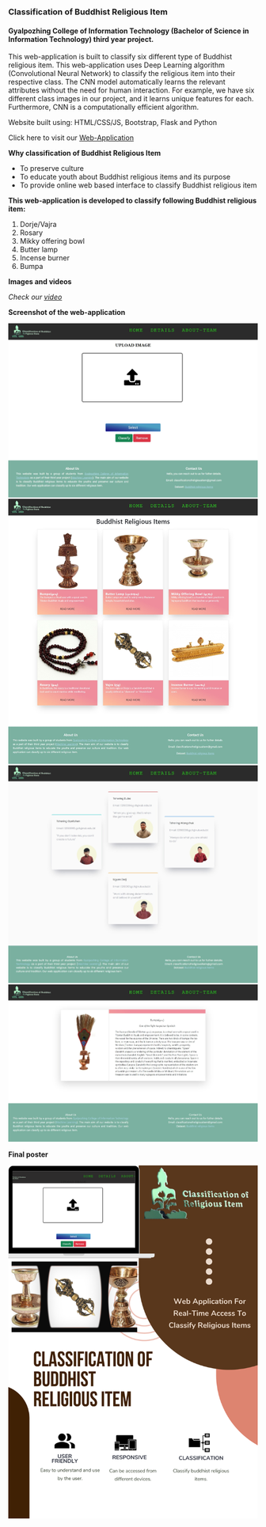 ### Classification of Buddhist Religious Item

#### Gyalpozhing College of Information Technology (Bachelor of Science in Information Technology) third year project.

This web-application is built to classify six different type of Buddhist religious item. This web-application uses Deep Learning algorithm (Convolutional Neural Network) to classify the religious item into their respective class. The CNN model automatically learns the relevant attributes without the need for human interaction. For example, we have six different class images in our project, and it learns unique features for each. Furthermore, CNN is a computationally efficient algorithm.

Website built using: HTML/CSS/JS, Bootstrap, Flask and Python

Click here to visit our [Web-Application](https://classificationofreligiousitem.herokuapp.com/)

**Why classification of Buddhist Religious Item**
- 	To preserve culture
- 	To educate youth about Buddhist religious items and its purpose
- 	To provide online web based interface to classify Buddhist religious item

**This web-application is developed to classify following Buddhist religious item:**
1.	Dorje/Vajra
2.	Rosary
3.	Mikky offering bowl
4.	Butter lamp
5.	Incense burner
6.	Bumpa


**Images and videos**

*Check our [video]([https://www.youtube.com/watch?v=PiHoW80ljVI](https://www.youtube.com/watch?v=xkXEPYWTHmg))*

**Screenshot of the web-application**

<img src='https://github.com/Classification-group09/classsification-of-Buddhist-Religious-Item/blob/master/screenshots/1.jpeg'>

<img src='https://github.com/Classification-group09/classsification-of-Buddhist-Religious-Item/blob/master/screenshots/2.jpeg'>

<img src='https://github.com/Classification-group09/classsification-of-Buddhist-Religious-Item/blob/master/screenshots/3.jpeg'>

<img src='https://github.com/Classification-group09/classsification-of-Buddhist-Religious-Item/blob/master/screenshots/4.jpeg'>

**Final poster**

<img src='https://github.com/Classification-group09/classsification-of-Buddhist-Religious-Item/blob/main/screenshots/classification.png'>
